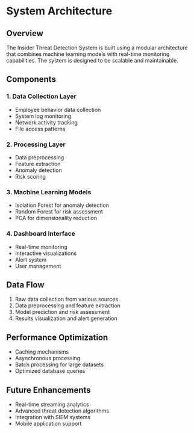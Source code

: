 # System Architecture

## Overview

The Insider Threat Detection System is built using a modular architecture that combines machine learning models with real-time monitoring capabilities. The system is designed to be scalable and maintainable.

## Components

### 1. Data Collection Layer
- Employee behavior data collection
- System log monitoring
- Network activity tracking
- File access patterns

### 2. Processing Layer
- Data preprocessing
- Feature extraction
- Anomaly detection
- Risk scoring

### 3. Machine Learning Models
- Isolation Forest for anomaly detection
- Random Forest for risk assessment
- PCA for dimensionality reduction

### 4. Dashboard Interface
- Real-time monitoring
- Interactive visualizations
- Alert system
- User management

## Data Flow

1. Raw data collection from various sources
2. Data preprocessing and feature extraction
3. Model prediction and risk assessment
4. Results visualization and alert generation

## Performance Optimization

- Caching mechanisms
- Asynchronous processing
- Batch processing for large datasets
- Optimized database queries

## Future Enhancements

- Real-time streaming analytics
- Advanced threat detection algorithms
- Integration with SIEM systems
- Mobile application support 